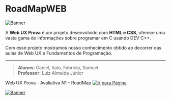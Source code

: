 # RoadMapWEB

[![Banner](https://capsule-render.vercel.app/api?type=waving&height=200&color=gradient&text=Web%20UX%20Prova)](https://kaneesell.github.io/WebUXProva/)

A **Web UX Prova** é um projeto desenvolvido com **HTML e CSS**, oferece uma vasta gama de informações sobre programar em C usando DEV C++.

Com esse projeto mostramos nosso conhecimento obtido ao decorrer das aulas de Web UX e Fundamentos de Programação.

---

>**Alunos:** Daniel, Italo, Fabricio, Samuel   
**Professor:** Luiz Almeida Júnior

Web UX Prova - Avaliativa N1 - RoadMap
[![Ir para Página](https://img.shields.io/badge/Ir_para_P%C3%A1gina-Web%20UX%20Prova-brightgreen)](https://kaneesell.github.io/WebUXProva/)


[![Banner](https://capsule-render.vercel.app/api?type=waving&height=100&color=gradient&reversal=true&section=footer&descAlign=60)](https://kaneesell.github.io/WebUXProva/)
